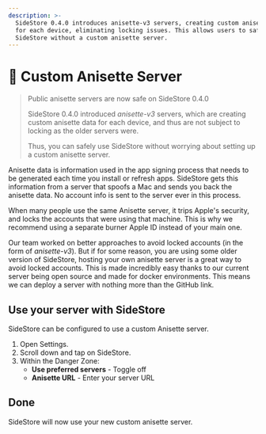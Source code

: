 ```yaml
---
description: >-
  SideStore 0.4.0 introduces anisette-v3 servers, creating custom anisette data
  for each device, eliminating locking issues. This allows users to safely use
  SideStore without a custom anisette server.
---
```


# 🔑 Custom Anisette Server

> Public anisette servers are now safe on SideStore 0.4.0
>
> SideStore 0.4.0 introduced _anisette-v3_ servers, which are creating custom anisette data for each device, and thus are not subject to locking as the older servers were.
>
> Thus, you can safely use SideStore without worrying about setting up a custom anisette server.

Anisette data is information used in the app signing process that needs to be generated each time you install or refresh apps. SideStore gets this information from a server that spoofs a Mac and sends you back the anisette data. No account info is sent to the server ever in this process.

When many people use the same Anisette server, it trips Apple's security, and locks the accounts that were using that machine. This is why we recommend using a separate burner Apple ID instead of your main one.

Our team worked on better approaches to avoid locked accounts (in the form of _anisette-v3_). But if for some reason, you are using some older version of SideStore, hosting your own anisette server is a great way to avoid locked accounts. This is made incredibly easy thanks to our current server being open source and made for docker environments. This means we can deploy a server with nothing more than the GitHub link.

## Use your server with SideStore

SideStore can be configured to use a custom Anisette server.

1. Open Settings.
2. Scroll down and tap on SideStore.
3. Within the Danger Zone:
   * **Use preferred servers** - Toggle off
   * **Anisette URL** - Enter your server URL

## Done

SideStore will now use your new custom anisette server.
